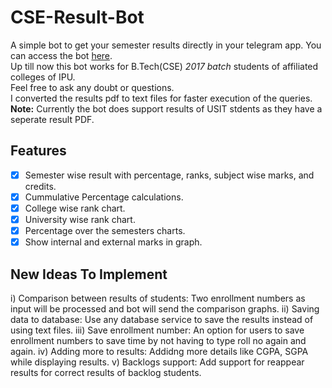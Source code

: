 # CSE-Result-Bot

A simple bot to get your semester results directly in your telegram app. You can access the bot [here](https://t.me/cseresult_bot).     
Up till now this bot works for B.Tech(CSE) <i>2017 batch</i> students of affiliated colleges of IPU.  
Feel free to ask any doubt or questions.  
I converted the results pdf to text files for faster execution of the queries.  
<b>Note:</b> Currently the bot does support results of USIT stdents as they have a seperate result PDF.
## Features
- [x] Semester wise result with percentage, ranks, subject wise marks, and credits.
- [x] Cummulative Percentage calculations.
- [x] College wise rank chart.
- [x] University wise rank chart.
- [x] Percentage over the semesters charts.
- [x] Show internal and external marks in graph.
## New Ideas To Implement
i) Comparison between results of students: Two enrollment numbers as input will be processed and bot will send the comparison graphs.
ii) Saving data to database: Use any database service to save the results instead of using text files.
iii) Save enrollment number: An option for users to save enrollment numbers to save time by not having to type roll no again and again.
iv) Adding more to results: Addidng more details like CGPA, SGPA while displaying results.
v) Backlogs support: Add support for reappear results for correct results of backlog students.